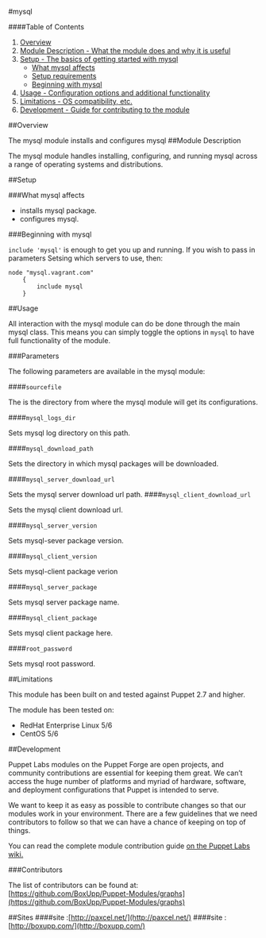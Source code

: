#mysql

####Table of Contents

1. [Overview](#overview)
2. [Module Description - What the module does and why it is useful](#module-description)
3. [Setup - The basics of getting started with mysql](#setup)
    * [What mysql affects](#what-mysql-affects)
    * [Setup requirements](#setup-requirements)
    * [Beginning with mysql](#beginning-with-mysql)
4. [Usage - Configuration options and additional functionality](#usage)
5. [Limitations - OS compatibility, etc.](#limitations)
6. [Development - Guide for contributing to the module](#development)

##Overview

The mysql module installs and configures mysql
##Module Description

The mysql module handles installing, configuring, and running mysql across a range of operating systems and distributions.

##Setup

###What mysql affects

* installs mysql package.
* configures mysql.

###Beginning with mysql

`include 'mysql'` is enough to get you up and running.  If you wish to pass in
parameters Setsing which servers to use, then:

```puppet
node "mysql.vagrant.com" 
    {
        include mysql 
    }
```

##Usage

All interaction with the mysql module can do be done through the main mysql class.
This means you can simply toggle the options in `mysql` to have full functionality of the module.


###Parameters

The following parameters are available in the mysql module:

####`sourcefile`

The is the directory from  where the mysql module will get its configurations.

####`mysql_logs_dir`

Sets mysql log directory on this path.

####`mysql_download_path`

Sets the directory in which mysql packages will be downloaded.

####`mysql_server_download_url`

Sets the mysql server download url path.
####`mysql_client_download_url`

Sets the mysql client download url.

####`mysql_server_version`

Sets mysql-sever package version.

####`mysql_client_version`

Sets mysql-client package verion

####`mysql_server_package`

Sets  mysql server package name.

####`mysql_client_package`

Sets  mysql client package here.

####`root_password`

Sets mysql root password. 

##Limitations

This module has been built on and tested against Puppet 2.7 and higher.

The module has been tested on:

* RedHat Enterprise Linux 5/6
* CentOS 5/6


##Development

Puppet Labs modules on the Puppet Forge are open projects, and community
contributions are essential for keeping them great. We can’t access the
huge number of platforms and myriad of hardware, software, and deployment
configurations that Puppet is intended to serve.

We want to keep it as easy as possible to contribute changes so that our
modules work in your environment. There are a few guidelines that we need
contributors to follow so that we can have a chance of keeping on top of things.

You can read the complete module contribution guide [on the Puppet Labs wiki.](http://projects.puppetlabs.com/projects/module-site/wiki/Module_contributing)

###Contributors

The list of contributors can be found at: [https://github.com/BoxUpp/Puppet-Modules/graphs](https://github.com/BoxUpp/Puppet-Modules/graphs)

##Sites
####site :[http://paxcel.net/](http://paxcel.net/) 
####site :[http://boxupp.com/](http://boxupp.com/)

